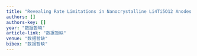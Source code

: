 ```yaml
---
title: "Revealing Rate Limitations in Nanocrystalline Li4Ti5O12 Anodes for High‐Power Lithium Ion Batteries"
authors: []
authors-key: []
year: "数据暂缺"
article-link: "数据暂缺"
venue: "数据暂缺"
bibex: "数据暂缺"
---
```

